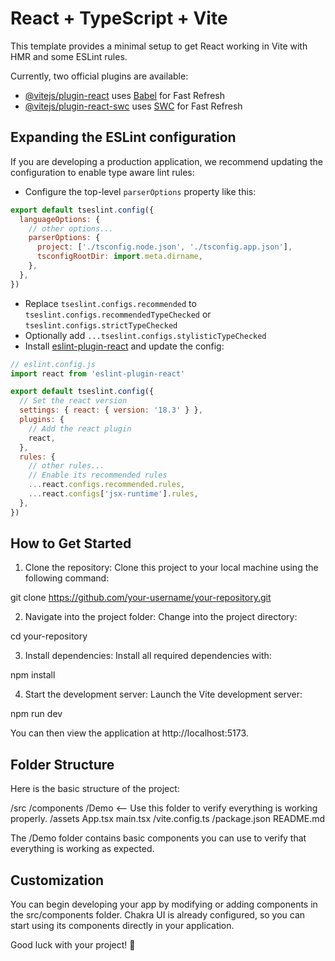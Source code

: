 # React + TypeScript + Vite

This template provides a minimal setup to get React working in Vite with HMR and some ESLint rules.

Currently, two official plugins are available:

- [@vitejs/plugin-react](https://github.com/vitejs/vite-plugin-react/blob/main/packages/plugin-react/README.md) uses [Babel](https://babeljs.io/) for Fast Refresh
- [@vitejs/plugin-react-swc](https://github.com/vitejs/vite-plugin-react-swc) uses [SWC](https://swc.rs/) for Fast Refresh

## Expanding the ESLint configuration

If you are developing a production application, we recommend updating the configuration to enable type aware lint rules:

- Configure the top-level `parserOptions` property like this:

```js
export default tseslint.config({
  languageOptions: {
    // other options...
    parserOptions: {
      project: ['./tsconfig.node.json', './tsconfig.app.json'],
      tsconfigRootDir: import.meta.dirname,
    },
  },
})
```

- Replace `tseslint.configs.recommended` to `tseslint.configs.recommendedTypeChecked` or `tseslint.configs.strictTypeChecked`
- Optionally add `...tseslint.configs.stylisticTypeChecked`
- Install [eslint-plugin-react](https://github.com/jsx-eslint/eslint-plugin-react) and update the config:

```js
// eslint.config.js
import react from 'eslint-plugin-react'

export default tseslint.config({
  // Set the react version
  settings: { react: { version: '18.3' } },
  plugins: {
    // Add the react plugin
    react,
  },
  rules: {
    // other rules...
    // Enable its recommended rules
    ...react.configs.recommended.rules,
    ...react.configs['jsx-runtime'].rules,
  },
})
```
## How to Get Started

1. Clone the repository: Clone this project to your local machine using the following command:

git clone https://github.com/your-username/your-repository.git

2. Navigate into the project folder: Change into the project directory:

cd your-repository

3. Install dependencies: Install all required dependencies with:

npm install

4. Start the development server: Launch the Vite development server:

npm run dev

You can then view the application at http://localhost:5173.

## Folder Structure

Here is the basic structure of the project:

/src
  /components
    /Demo          <-- Use this folder to verify everything is working properly.
  /assets
  App.tsx
  main.tsx
/vite.config.ts
/package.json
README.md

The /Demo folder contains basic components you can use to verify that everything is working as expected.

## Customization

You can begin developing your app by modifying or adding components in the src/components folder. Chakra UI is already configured, so you can start using its components directly in your application.

Good luck with your project! 🚀
